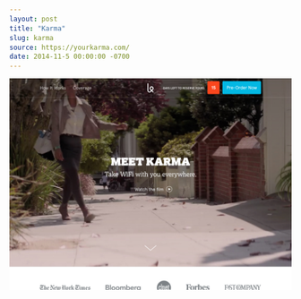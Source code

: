 ```yaml
---
layout: post
title: "Karma"
slug: karma
source: https://yourkarma.com/
date: 2014-11-5 00:00:00 -0700
---
```


<img src="/assets/img/screenshots/karma-2.jpg">
